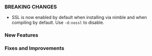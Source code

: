 ### BREAKING CHANGES

* SSL is now enabled by default when installing via nimble and when compiling by default. Use `-d:nossl` to disable.


### New Features

### Fixes and Improvements


